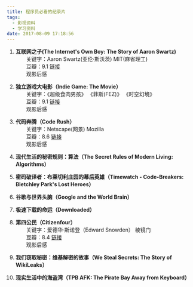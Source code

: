 ```yaml
---
title: 程序员必看的纪录片
tags:
  - 影视资料
  - 学习资料
date: 2017-08-09 17:18:56
---
```


1. **互联网之子(The Internet's Own Boy: The Story of Aaron Swartz)**    
&emsp;&emsp;关键字：Aaron Swartz(亚伦·斯沃茨)  MIT(麻省理工)  
&emsp;&emsp;豆瓣：9.1 [链接](https://movie.douban.com/subject/25785114/)  
&emsp;&emsp;观影后感  

2. **独立游戏大电影（Indie Game: The Movie）**  
&emsp;&emsp;关键字：《超级食肉男孩》 《菲斯(FEZ)》 《时空幻境》  
&emsp;&emsp;豆瓣：9.1 [链接](https://movie.douban.com/subject/7015793/)  
&emsp;&emsp;观影后感  

3. **代码奔腾（Code Rush）**  
&emsp;&emsp;关键字：Netscape(网景) Mozilla  
&emsp;&emsp;豆瓣：8.6 [链接](https://movie.douban.com/subject/3124124/)  
&emsp;&emsp;观影后感  

4. **现代生活的秘密规则：算法（The Secret Rules of Modern Living: Algorithms）**

5. **密码破译者：布莱切利庄园的幕后英雄（Timewatch - Code-Breakers: Bletchley Park's Lost Heroes）**

6. **谷歌与世界头脑（Google and the World Brain）**

7. **极速下载的命运（Downloaded）**

8. **第四公民（Citizenfour）**  
&emsp;&emsp;关键字：爱德华·斯诺登（Edward Snowden） 棱镜门  
&emsp;&emsp;豆瓣：8.4 [链接](https://movie.douban.com/subject/26059437/)  
&emsp;&emsp;观影后感

9. **我们窃取秘密：维基解密的故事（We Steal Secrets: The Story of WikiLeaks）**

10. **现实生活中的海盗湾（TPB AFK: The Pirate Bay Away from Keyboard）**